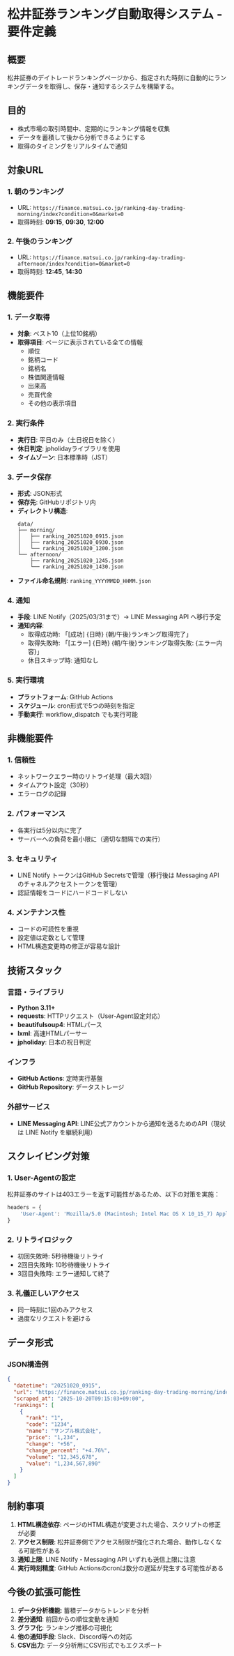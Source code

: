 # 松井証券ランキング自動取得システム - 要件定義

## 概要
松井証券のデイトレードランキングページから、指定された時刻に自動的にランキングデータを取得し、保存・通知するシステムを構築する。

## 目的
- 株式市場の取引時間中、定期的にランキング情報を収集
- データを蓄積して後から分析できるようにする
- 取得のタイミングをリアルタイムで通知

## 対象URL

### 1. 朝のランキング
- URL: `https://finance.matsui.co.jp/ranking-day-trading-morning/index?condition=0&market=0`
- 取得時刻: **09:15**, **09:30**, **12:00**

### 2. 午後のランキング
- URL: `https://finance.matsui.co.jp/ranking-day-trading-afternoon/index?condition=0&market=0`
- 取得時刻: **12:45**, **14:30**

## 機能要件

### 1. データ取得
- **対象**: ベスト10（上位10銘柄）
- **取得項目**: ページに表示されている全ての情報
  - 順位
  - 銘柄コード
  - 銘柄名
  - 株価関連情報
  - 出来高
  - 売買代金
  - その他の表示項目

### 2. 実行条件
- **実行日**: 平日のみ（土日祝日を除く）
- **休日判定**: jpholidayライブラリを使用
- **タイムゾーン**: 日本標準時（JST）

### 3. データ保存
- **形式**: JSON形式
- **保存先**: GitHubリポジトリ内
- **ディレクトリ構造**:
  ```
  data/
  ├── morning/
  │   ├── ranking_20251020_0915.json
  │   ├── ranking_20251020_0930.json
  │   └── ranking_20251020_1200.json
  └── afternoon/
      ├── ranking_20251020_1245.json
      └── ranking_20251020_1430.json
  ```
- **ファイル命名規則**: `ranking_YYYYMMDD_HHMM.json`

### 4. 通知
- **手段**: LINE Notify（2025/03/31まで）→ LINE Messaging API へ移行予定
- **通知内容**:
  - 取得成功時: 「[成功] {日時} {朝/午後}ランキング取得完了」
  - 取得失敗時: 「[エラー] {日時} {朝/午後}ランキング取得失敗: {エラー内容}」
  - 休日スキップ時: 通知なし

### 5. 実行環境
- **プラットフォーム**: GitHub Actions
- **スケジュール**: cron形式で5つの時刻を指定
- **手動実行**: workflow_dispatch でも実行可能

## 非機能要件

### 1. 信頼性
- ネットワークエラー時のリトライ処理（最大3回）
- タイムアウト設定（30秒）
- エラーログの記録

### 2. パフォーマンス
- 各実行は5分以内に完了
- サーバーへの負荷を最小限に（適切な間隔での実行）

### 3. セキュリティ
- LINE Notify トークンはGitHub Secretsで管理（移行後は Messaging API のチャネルアクセストークンを管理）
- 認証情報をコードにハードコードしない

### 4. メンテナンス性
- コードの可読性を重視
- 設定値は定数として管理
- HTML構造変更時の修正が容易な設計

## 技術スタック

### 言語・ライブラリ
- **Python 3.11+**
- **requests**: HTTPリクエスト（User-Agent設定対応）
- **beautifulsoup4**: HTMLパース
- **lxml**: 高速HTMLパーサー
- **jpholiday**: 日本の祝日判定

### インフラ
- **GitHub Actions**: 定時実行基盤
- **GitHub Repository**: データストレージ

### 外部サービス
- **LINE Messaging API**: LINE公式アカウントから通知を送るためのAPI（現状は LINE Notify を継続利用）

## スクレイピング対策

### 1. User-Agentの設定
松井証券のサイトは403エラーを返す可能性があるため、以下の対策を実施：
```python
headers = {
    'User-Agent': 'Mozilla/5.0 (Macintosh; Intel Mac OS X 10_15_7) AppleWebKit/537.36 (KHTML, like Gecko) Chrome/120.0.0.0 Safari/537.36'
}
```

### 2. リトライロジック
- 初回失敗時: 5秒待機後リトライ
- 2回目失敗時: 10秒待機後リトライ
- 3回目失敗時: エラー通知して終了

### 3. 礼儀正しいアクセス
- 同一時刻に1回のみアクセス
- 過度なリクエストを避ける

## データ形式

### JSON構造例
```json
{
  "datetime": "20251020_0915",
  "url": "https://finance.matsui.co.jp/ranking-day-trading-morning/index?condition=0&market=0",
  "scraped_at": "2025-10-20T09:15:03+09:00",
  "rankings": [
    {
      "rank": "1",
      "code": "1234",
      "name": "サンプル株式会社",
      "price": "1,234",
      "change": "+56",
      "change_percent": "+4.76%",
      "volume": "12,345,678",
      "value": "1,234,567,890"
    }
  ]
}
```

## 制約事項

1. **HTML構造依存**: ページのHTML構造が変更された場合、スクリプトの修正が必要
2. **アクセス制限**: 松井証券側でアクセス制限が強化された場合、動作しなくなる可能性がある
3. **通知上限**: LINE Notify・Messaging API いずれも送信上限に注意
4. **実行時刻精度**: GitHub Actionsのcronは数分の遅延が発生する可能性がある

## 今後の拡張可能性

1. **データ分析機能**: 蓄積データからトレンドを分析
2. **差分通知**: 前回からの順位変動を通知
3. **グラフ化**: ランキング推移の可視化
4. **他の通知手段**: Slack、Discord等への対応
5. **CSV出力**: データ分析用にCSV形式でもエクスポート
